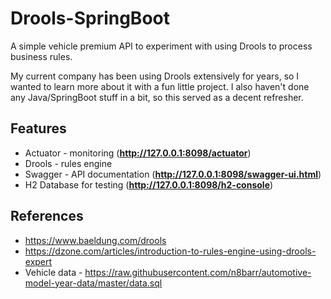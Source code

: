 # Drools-SpringBoot

A simple vehicle premium API to experiment with using Drools to process business rules.


My current company has been using Drools extensively for years, so I wanted to learn more about it with a fun little project.
I also haven't done any Java/SpringBoot stuff in a bit, so this served as a decent refresher.


## Features
* Actuator - monitoring (**http://127.0.0.1:8098/actuator**)
* Drools - rules engine
* Swagger - API documentation (**http://127.0.0.1:8098/swagger-ui.html**)
* H2 Database for testing (**http://127.0.0.1:8098/h2-console**)


## References
* https://www.baeldung.com/drools
* https://dzone.com/articles/introduction-to-rules-engine-using-drools-expert
* Vehicle data - https://raw.githubusercontent.com/n8barr/automotive-model-year-data/master/data.sql
